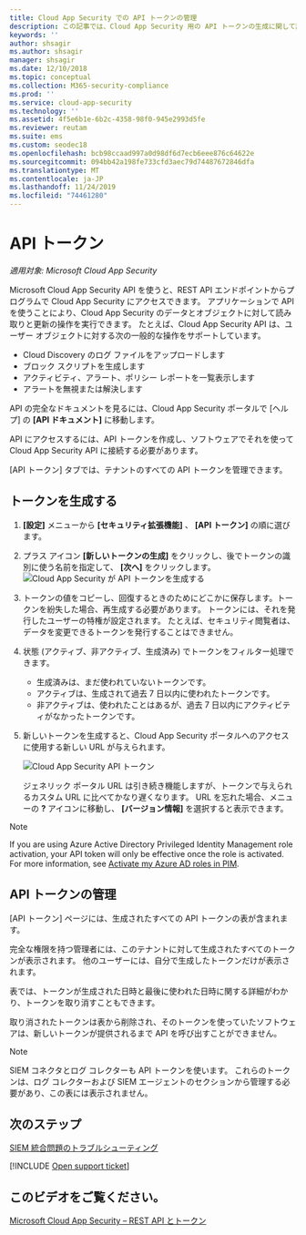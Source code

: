 ```yaml
---
title: Cloud App Security での API トークンの管理
description: この記事では、Cloud App Security 用の API トークンの生成に関して説明します。
keywords: ''
author: shsagir
ms.author: shsagir
manager: shsagir
ms.date: 12/10/2018
ms.topic: conceptual
ms.collection: M365-security-compliance
ms.prod: ''
ms.service: cloud-app-security
ms.technology: ''
ms.assetid: 4f5e6b1e-6b2c-4358-98f0-945e2993d5fe
ms.reviewer: reutam
ms.suite: ems
ms.custom: seodec18
ms.openlocfilehash: bcb98ccaad997a0d98df6d7ecb6eee876c64622e
ms.sourcegitcommit: 094bb42a198fe733cfd3aec79d74487672846dfa
ms.translationtype: MT
ms.contentlocale: ja-JP
ms.lasthandoff: 11/24/2019
ms.locfileid: "74461280"
---
```

# <a name="api-tokens"></a>API トークン

*適用対象: Microsoft Cloud App Security*

Microsoft Cloud App Security API を使うと、REST API エンドポイントからプログラムで Cloud App Security にアクセスできます。 アプリケーションで API を使うことにより、Cloud App Security のデータとオブジェクトに対して読み取りと更新の操作を実行できます。 たとえば、Cloud App Security API は、ユーザー オブジェクトに対する次の一般的な操作をサポートしています。

- Cloud Discovery のログ ファイルをアップロードします
- ブロック スクリプトを生成します
- アクティビティ、アラート、ポリシー レポートを一覧表示します
- アラートを無視または解決します

API の完全なドキュメントを見るには、Cloud App Security ポータルで [ヘルプ] の **[API ドキュメント]** に移動します。

API にアクセスするには、API トークンを作成し、ソフトウェアでそれを使って Cloud App Security API に接続する必要があります。

[API トークン] タブでは、テナントのすべての API トークンを管理できます。 

## <a name="generate-a-token"></a>トークンを生成する

1. **[設定]** メニューから **[セキュリティ拡張機能]** 、 **[API トークン]** の順に選びます。

2. プラス アイコン **[新しいトークンの生成]** をクリックし、後でトークンの識別に使う名前を指定して、 **[次へ]** をクリックします。
   ![Cloud App Security が API トークンを生成する](./media/api-token-gen.png)

3. トークンの値をコピーし、回復するときのためにどこかに保存します。トークンを紛失した場合、再生成する必要があります。 トークンには、それを発行したユーザーの特権が設定されます。 たとえば、セキュリティ閲覧者は、データを変更できるトークンを発行することはできません。

4. 状態 (アクティブ、非アクティブ、生成済み) でトークンをフィルター処理できます。 

   - 生成済みは、まだ使われていないトークンです。 
   - アクティブは、生成されて過去 7 日以内に使われたトークンです。 
   - 非アクティブは、使われたことはあるが、過去 7 日以内にアクティビティがなかったトークンです。
5. 新しいトークンを生成すると、Cloud App Security ポータルへのアクセスに使用する新しい URL が与えられます。 

   ![Cloud App Security API トークン](./media/generate-api-token.png)

    ジェネリック ポータル URL は引き続き機能しますが、トークンで与えられるカスタム URL に比べてかなり遅くなります。 URL を忘れた場合、メニューの **?** アイコンに移動し、 **[バージョン情報]** を選択すると表示できます。

> [!NOTE]
> If you are using Azure Active Directory Privileged Identity Management role activation, your API token will only be effective once the role is activated. For more information, see [Activate my Azure AD roles in PIM](https://docs.microsoft.com/azure/active-directory/privileged-identity-management/pim-how-to-activate-role).

## <a name="api-token-management"></a>API トークンの管理

[API トークン] ページには、生成されたすべての API トークンの表が含まれます。

完全な権限を持つ管理者には、このテナントに対して生成されたすべてのトークンが表示されます。 他のユーザーには、自分で生成したトークンだけが表示されます。

表では、トークンが生成された日時と最後に使われた日時に関する詳細がわかり、トークンを取り消すこともできます。 

取り消されたトークンは表から削除され、そのトークンを使っていたソフトウェアは、新しいトークンが提供されるまで API を呼び出すことができません。 

> [!NOTE]
> SIEM コネクタとログ コレクターも API トークンを使います。 これらのトークンは、ログ コレクターおよび SIEM エージェントのセクションから管理する必要があり、この表には表示されません。 





## <a name="next-steps"></a>次のステップ
[SIEM 統合問題のトラブルシューティング](troubleshooting-siem.md)   

[!INCLUDE [Open support ticket](includes/support.md)]  

## <a name="check-out-this-video"></a>このビデオをご覧ください。
[Microsoft Cloud App Security – REST API とトークン](https://channel9.msdn.com/Shows/Microsoft-Security/Microsoft-Cloud-App-Security--REST-APIs-and-Tokens)  
